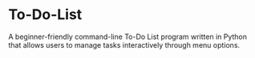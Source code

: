# To-Do-List
A beginner-friendly command-line To-Do List program written in Python that allows users to manage tasks interactively through menu options.
